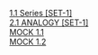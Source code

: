 [1.1 Series [SET-1]](https://yoursamlan.github.io/Reasoning/1.1_Series_[SET-1].html)  <br />  [2.1 ANALOGY [SET-1]](https://yoursamlan.github.io/Reasoning/2.1_ANALOGY_[SET-1].html)  <br />  [MOCK 1.1](https://yoursamlan.github.io/Reasoning/MOCK_1.1.html)  <br />  [MOCK 1.2](https://yoursamlan.github.io/Reasoning/MOCK_1.2.html)  <br />  